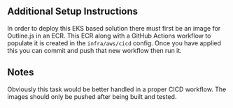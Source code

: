 ## Additional Setup Instructions
In order to deploy this EKS based solution there must first be an image for Outline.js in an ECR. This ECR along with a GitHub Actions workflow to populate it is created in the `infra/aws/cicd` config. Once you have applied this you can commit and push that new workflow then run it.

## Notes
Obviously this task would be better handled in a proper CICD workflow. The images should only be pushed after being built and tested.